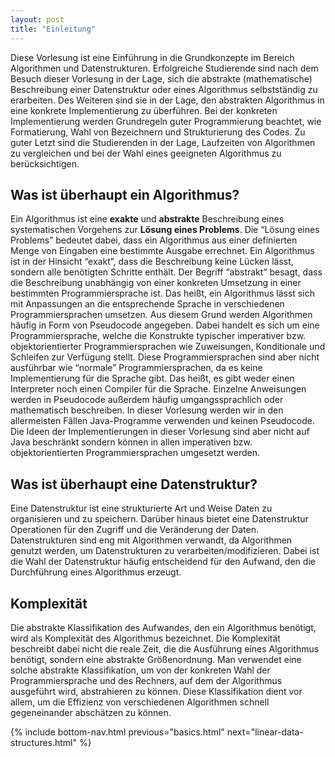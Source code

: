 ```yaml
---
layout: post
title: "Einleitung"
---
```


Diese Vorlesung ist eine Einführung in die Grundkonzepte im Bereich Algorithmen und Datenstrukturen.
Erfolgreiche Studierende sind nach dem Besuch dieser Vorlesung in der Lage, sich die abstrakte (mathematische) Beschreibung einer Datenstruktur oder eines Algorithmus selbstständig zu erarbeiten.
Des Weiteren sind sie in der Lage, den abstrakten Algorithmus in eine konkrete Implementierung zu überführen.
Bei der konkreten Implementierung werden Grundregeln guter Programmierung beachtet, wie Formatierung, Wahl von Bezeichnern und Strukturierung des Codes.
Zu guter Letzt sind die Studierenden in der Lage, Laufzeiten von Algorithmen zu vergleichen und bei der Wahl eines geeigneten Algorithmus zu berücksichtigen.

## Was ist überhaupt ein Algorithmus?

Ein Algorithmus ist eine **exakte** und **abstrakte** Beschreibung eines systematischen Vorgehens zur **Lösung eines Problems**.
Die “Lösung eines Problems” bedeutet dabei, dass ein Algorithmus aus einer definierten Menge von Eingaben eine bestimmte Ausgabe errechnet.
Ein Algorithmus ist in der Hinsicht “exakt”, dass die Beschreibung keine Lücken lässt, sondern alle benötigten Schritte enthält.
Der Begriff “abstrakt” besagt, dass die Beschreibung unabhängig von einer konkreten Umsetzung in einer bestimmten Programmiersprache ist.
Das heißt, ein Algorithmus lässt sich mit Anpassungen an die entsprechende Sprache in verschiedenen Programmiersprachen umsetzen.
Aus diesem Grund werden Algorithmen häufig in Form von Pseudocode angegeben.
Dabei handelt es sich um eine Programmiersprache, welche die Konstrukte typischer imperativer bzw. objektorientierter Programmiersprachen wie Zuweisungen, Konditionale und Schleifen zur Verfügung stellt.
Diese Programmiersprachen sind aber nicht ausführbar wie “normale” Programmiersprachen, da es keine Implementierung für die Sprache gibt.
Das heißt, es gibt weder einen Interpreter noch einen Compiler für die Sprache.
Einzelne Anweisungen werden in Pseudocode außerdem häufig umgangssprachlich oder mathematisch beschreiben.
In dieser Vorlesung werden wir in den allermeisten Fällen Java-Programme verwenden und keinen Pseudocode.
Die Ideen der Implementierungen in dieser Vorlesung sind aber nicht auf Java beschränkt sondern können in allen imperativen bzw. objektorientierten Programmiersprachen umgesetzt werden.

## Was ist überhaupt eine Datenstruktur?

Eine Datenstruktur ist eine strukturierte Art und Weise Daten zu organisieren und zu speichern.
Darüber hinaus bietet eine Datenstruktur Operationen für den Zugriff und die Veränderung der Daten.
Datenstrukturen sind eng mit Algorithmen verwandt, da Algorithmen genutzt werden, um Datenstrukturen zu verarbeiten/modifizieren.
Dabei ist die Wahl der Datenstruktur häufig entscheidend für den Aufwand, den die Durchführung eines Algorithmus erzeugt.

## Komplexität

Die abstrakte Klassifikation des Aufwandes, den ein Algorithmus benötigt, wird als Komplexität des Algorithmus bezeichnet.
Die Komplexität beschreibt dabei nicht die reale Zeit, die die Ausführung eines Algorithmus benötigt, sondern eine abstrakte Größenordnung.
Man verwendet eine solche abstrakte Klassifikation, um von der konkreten Wahl der Programmiersprache und des Rechners, auf dem der Algorithmus ausgeführt wird, abstrahieren zu können.
Diese Klassifikation dient vor allem, um die Effizienz von verschiedenen Algorithmen schnell gegeneinander abschätzen zu können.

{% include bottom-nav.html previous="basics.html" next="linear-data-structures.html" %}
